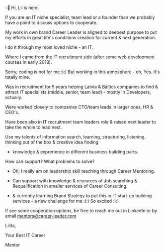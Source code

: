 -👋 Hi, Lil is here.

If you are an IT niche specialist, team lead or a founder than we probably have a point to discuss options to cooperate. 

My work in own brand Career Leader is aligned to deepest purpose to put my efforts in great life's conditions creation for current & next generation.

I do it through my most loved niche - an IT. 

Where I came from the IT recruitment side (after some web development courses in early 2018). 

Sorry, coding is not for me :):) But working in this atmosphere - oh, Yes. It's totally mine.

Was in recruitment for 5 years helping Latvia & Baltics companies to find & attract IT specialists (middle, senior, team lead) - mostly in Developers, actually.

Were worked closely to companies CTO/team leads in larger ones, HR & CEO's.

Have been also in IT recruitment team leaders role & raised next leader to take the whole to lead next.

Use my talents of information search, learning, structuring, listening, thinking out of the box & creative idea finding 

+ knowledge & exprerience in different business building parts.

How can support? What problems to solve?

- Oh, I really am on leadership skill teaching through Career Mentoring.

- Can support with knowledge & resources of Job searching & Requalification in smaller services of Career Consulting.

- & currently learning Brand Strategy to put this in IT start-up building services - a new challenge for me :):)
So excited :):)

If see some cooperation options, be free to reach me out in LinkedIn or by email mentors@career-leader.com

Lilita, 

Your Best IT Career 

Mentor 
